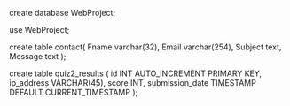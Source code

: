 create database WebProject;

use WebProject;

create table contact(
    Fname varchar(32),
    Email varchar(254),
    Subject text,
    Message text
);

create table quiz2_results (
    id INT AUTO_INCREMENT PRIMARY KEY,
    ip_address VARCHAR(45),
    score INT,
    submission_date TIMESTAMP DEFAULT CURRENT_TIMESTAMP
);